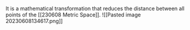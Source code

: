   

It is a mathematical transformation that reduces the distance between all points of the [[230608 Metric Space]]. 
![[Pasted image 20230608134617.png]]



